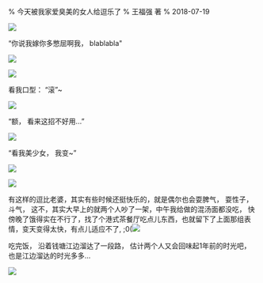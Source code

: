 % 今天被我家爱臭美的女人给逗乐了
% 王福强 著
% 2018-07-19

![](images/choulaoxiang.gif)



“你说我嫁你多憋屈啊我， blablabla"

![](images/WechatIMG519.jpeg)

![](images/WechatIMG520.jpeg)

看我口型： “滚”~

![](images/WechatIMG521.jpeg)

“额， 看来这招不好用...”

![](images/WechatIMG522.jpeg)

“看我美少女， 我变~”

![](images/WechatIMG523.jpeg)

![](images/WechatIMG524.jpeg)

有这样的逗比老婆，其实有些时候还挺快乐的，就是偶尔也会耍脾气， 耍性子， 斗气， 这不，其实大早上的就两个人吵了一架，中午我给做的混汤面都没吃， 快傍晚了饿得实在不行了，找了个港式茶餐厅吃点儿东西，也就留下了上面那组表情，变天变得太快，有点儿适应不了,  ;0(![](images/WechatIMG526.jpeg)

吃完饭， 沿着钱塘江边溜达了一段路， 估计两个人又会回味起1年前的时光吧， 也是江边溜达的时光多多...

![](images/WechatIMG527.jpeg)











